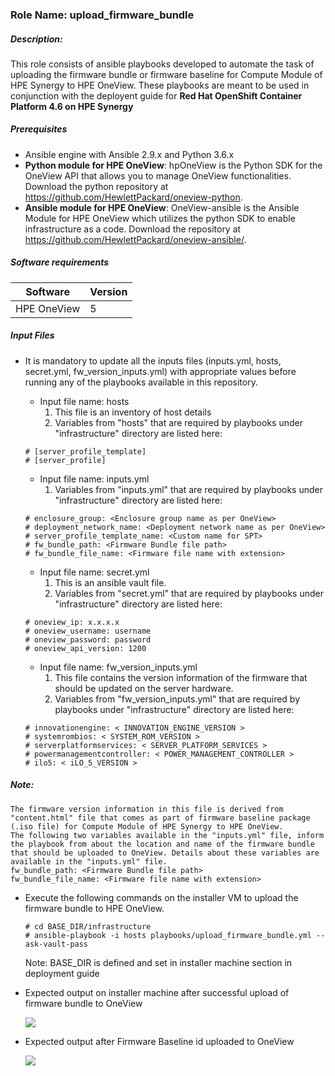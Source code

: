### Role Name: upload_firmware_bundle

##### Description: 
This role consists of ansible playbooks developed to automate the task of uploading the firmware bundle or firmware baseline for Compute Module of HPE Synergy to HPE OneView. These playbooks are meant to be used in conjunction with the deployent guide for **Red Hat OpenShift Container Platform 4.6 on HPE Synergy**

##### Prerequisites
- Ansible engine with Ansible 2.9.x and Python  3.6.x
- **Python module for HPE OneView**: hpOneView is the Python SDK for the OneView API that allows you to manage OneView functionalities. Download the python repository at https://github.com/HewlettPackard/oneview-python.
- **Ansible module for HPE OneView**: OneView-ansible is the Ansible Module for HPE OneView which utilizes the python SDK to enable infrastructure as a code. Download the repository at https://github.com/HewlettPackard/oneview-ansible/.

##### Software requirements 
| Software | Version |
|--|--|
| HPE OneView	| 5 |

##### Input Files
- It is mandatory to update all the inputs  files (inputs.yml, hosts, secret.yml, fw_version_inputs.yml) with appropriate values before running any of the playbooks available in this repository.
	- Input file name: hosts
		1. This file is an inventory of host details
		2. Variables from "hosts" that are required by playbooks under "infrastructure" directory are listed here:
    ```
    # [server_profile_template]
    # [server_profile]
    ```
	- Input file name: inputs.yml
		1. Variables from "inputs.yml" that are required by playbooks under "infrastructure" directory are listed here:
    ```
    # enclosure_group: <Enclosure group name as per OneView> 
    # deployment_network_name: <Deployment network name as per OneView>
    # server_profile_template_name: <Custom name for SPT>
    # fw_bundle_path: <Firmware Bundle file path>
    # fw_bundle_file_name: <Firmware file name with extension>
    ```
	- Input file name: secret.yml
		1. This is an ansible vault file.
		2. Variables from "secret.yml" that are required by playbooks under "infrastructure" directory are listed here:
    ```
    # oneview_ip: x.x.x.x 
    # oneview_username: username
    # oneview_password: password
    # oneview_api_version: 1200
    ```
   
    - Input file name: fw_version_inputs.yml
		1. This file contains the version information of the firmware that should be updated on the server hardware.
		2. Variables from "fw_version_inputs.yml" that are required by playbooks under "infrastructure" directory are listed here:
    ```
    # innovationengine: < INNOVATION_ENGINE_VERSION >
    # systemrombios: < SYSTEM_ROM_VERSION >
    # serverplatformservices: < SERVER_PLATFORM_SERVICES >
    # powermanagementcontroller: < POWER_MANAGEMENT_CONTROLLER >
    # ilo5: < iLO_5_VERSION >
    ```

##### Note:
```
The firmware version information in this file is derived from "content.html" file that comes as part of firmware baseline package (.iso file) for Compute Module of HPE Synergy to HPE OneView.
The following two variables available in the "inputs.yml" file, inform the playbook from about the location and name of the firmware bundle that should be uploaded to OneView. Details about these variables are available in the "inputs.yml" file.
fw_bundle_path: <Firmware Bundle file path>
fw_bundle_file_name: <Firmware file name with extension>
```

- Execute the following commands on the installer VM to upload the firmware bundle to HPE OneView.
    ```
    # cd BASE_DIR/infrastructure
    # ansible-playbook -i hosts playbooks/upload_firmware_bundle.yml --ask-vault-pass
    ```
	Note: BASE_DIR is defined and set in installer machine section in deployment guide
- Expected output on installer machine after successful upload of firmware bundle to OneView

  ![](./media/2-role-upload_firmware_bundle.JPG)

- Expected output after Firmware Baseline id uploaded to OneView

  ![](./media/1-role-upload_firmware_bundle_OneView.JPG)
